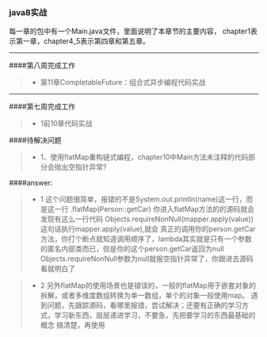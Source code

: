 ### java8实战



每一章的包中有一个Main.java文件，里面说明了本章节的主要内容，
chapter1表示第一章，chapter4_5表示第四章和第五章。

------------
####第八周完成工作
>* 第11章CompletableFuture：组合式异步编程代码实战

------------
####第七周完成工作
>* 1前10章代码实战

####待解决问题
>* 1、使用flatMap重构链式编程，chapter10中Main方法未注释的代码部分会抛出空指针异常?

####answer:
> * 1 这个问题很简单，报错的不是System.out.println(name)这一行，而是这一行 .flatMap(Person::getCar)
      你进入flatMap方法的的源码就会发现有这么一行代码 Objects.requireNonNull(mapper.apply(value)) 这句话执行mapper.apply(value),就会
      真正的调用你的person.getCar方法，你打个断点就知道调用顺序了，lambda其实就是只有一个参数的匿名内部类而已，但是你的这个person.getCar返回为null
      Objects.requireNonNull参数为null就报空指针异常了，你跟进去源码看就明白了
      
> * 2 另外flatMap的使用场景也是错误的，一般的flatMap用于嵌套对象的拆解，或者多维度数组转换为单一数组，单个的对象一般使用map。
      遇到问题，先跟踪源码，看哪里报错，尝试解决；还要有正确的学习方式，学习新东西，层层递进学习，不要急，先把要学习的东西最基础的概念
      搞清楚，再使用